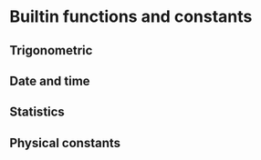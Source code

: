 # Builtin functions and constants

## Trigonometric

## Date and time

## Statistics

## Physical constants
